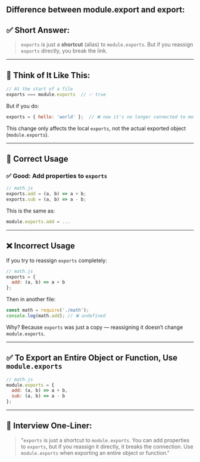 ## Difference between module.export and export:

## ✅ **Short Answer:**

> `exports` is just a **shortcut** (alias) to `module.exports`.
> But if you reassign `exports` directly, you break the link.

---

## 🧠 Think of It Like This:

```js
// At the start of a file
exports === module.exports  // ✅ true
```

But if you do:

```js
exports = { hello: 'world' };  // ❌ now it's no longer connected to module.exports
```

This change only affects the local `exports`, not the actual exported object (`module.exports`).

---

## 📌 Correct Usage

### ✅ Good: Add properties to `exports`

```js
// math.js
exports.add = (a, b) => a + b;
exports.sub = (a, b) => a - b;
```

This is the same as:

```js
module.exports.add = ...
```

---

## ❌ Incorrect Usage

If you try to reassign `exports` completely:

```js
// math.js
exports = {
  add: (a, b) => a + b
};
```

Then in another file:

```js
const math = require('./math');
console.log(math.add); // ❌ undefined
```

Why? Because `exports` was just a copy — reassigning it doesn’t change `module.exports`.

---

## ✅ To Export an Entire Object or Function, Use `module.exports`

```js
// math.js
module.exports = {
  add: (a, b) => a + b,
  sub: (a, b) => a - b
};
```

---

## 🧠 Interview One-Liner:

> "`exports` is just a shortcut to `module.exports`. You can add properties to `exports`, but if you reassign it directly, it breaks the connection. Use `module.exports` when exporting an entire object or function."